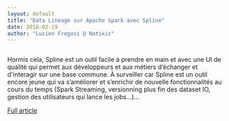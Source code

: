 ```yaml
---
layout: default
title: "Data Lineage sur Apache Spark avec Spline"
date: 2018-02-19
author: "Lucien Fregosi @ Natixis"
---
```


<img src="https://blog.ippon.fr/content/images/2018/02/Capture-d-e-cran-2018-02-15-a--14.26.03.png" alt="" />

Hormis cela, Spline est un outil facile à prendre en main et avec une UI de qualité qui permet aux développeurs et aux métiers d’échanger et d'interagir sur une base commune. À surveiller car Spline est un outil encore jeune qui va s’améliorer et s’enrichir de nouvelle fonctionnalités au cours du temps (Spark Streaming, versionning plus fin des dataset IO, gestion des utilisateurs qui lance les jobs...)...

[Full article](https://blog.ippon.fr/2018/02/19/data-lineage-spark-avec-spline/)<br>
